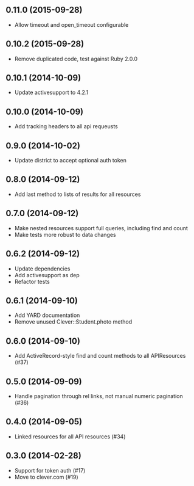 ## 0.11.0 (2015-09-28)

* Allow timeout and open_timeout configurable

## 0.10.2 (2015-09-28)

* Remove duplicated code, test against Ruby 2.0.0

## 0.10.1 (2014-10-09)

* Update activesupport to 4.2.1

## 0.10.0 (2014-10-09)

* Add tracking headers to all api requeusts

## 0.9.0 (2014-10-02)

* Update district to accept optional auth token

## 0.8.0 (2014-09-12)

* Add last method to lists of results for all resources

## 0.7.0 (2014-09-12)

* Make nested resources support full queries, including find and count
* Make tests more robust to data changes

## 0.6.2 (2014-09-12)

* Update dependencies
* Add activesupport as dep
* Refactor tests

## 0.6.1 (2014-09-10)

* Add YARD documentation
* Remove unused Clever::Student.photo method

## 0.6.0 (2014-09-10)

* Add ActiveRecord-style find and count methods to all APIResources (#37)

## 0.5.0 (2014-09-09)

* Handle pagination through rel links, not manual numeric pagination (#36)

## 0.4.0 (2014-09-05)

* Linked resources for all API resources (#34)

## 0.3.0 (2014-02-28)

* Support for token auth (#17)
* Move to clever.com (#19)
